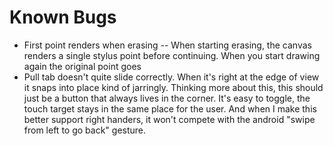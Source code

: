 # Known Bugs
- First point renders when erasing -- When starting erasing, the canvas renders a single stylus point before continuing. When you start drawing again the original point goes 
- Pull tab doesn't quite slide correctly. When it's right at the edge of view it snaps into place kind of jarringly. Thinking more about this, this should just be a button that always lives in the corner. It's easy to toggle, the touch target stays in the same place for the user. And when I make this better support right handers, it won't compete with the android "swipe from left to go back" gesture.
